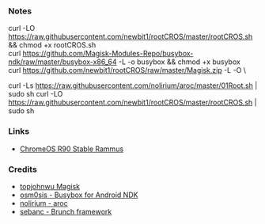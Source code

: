 ### Notes

curl -LO https://raw.githubusercontent.com/newbit1/rootCROS/master/rootCROS.sh && chmod +x rootCROS.sh \
curl https://github.com/Magisk-Modules-Repo/busybox-ndk/raw/master/busybox-x86_64 -L -o busybox && chmod +x busybox \
curl https://github.com/newbit1/rootCROS/raw/master/Magisk.zip -L -O \


curl -Ls https://raw.githubusercontent.com/nolirium/aroc/master/01Root.sh | sudo sh
curl -LO https://raw.githubusercontent.com/newbit1/rootCROS/master/rootCROS.sh | sudo sh

### Links
* [ChromeOS R90 Stable Rammus](https://dl.google.com/dl/edgedl/chromeos/recovery/chromeos_13816.64.0_rammus_recovery_stable-channel_mp-v2.bin.zip)

### Credits
* [topjohnwu Magisk](https://github.com/topjohnwu/Magisk/releases)
* [osm0sis - Busybox for Android NDK](https://github.com/Magisk-Modules-Repo/busybox-ndk)
* [nolirium - aroc](https://github.com/nolirium/aroc)
* [sebanc - Brunch framework](https://github.com/sebanc/brunch)

